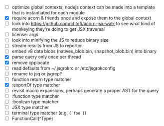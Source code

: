 - [ ] optimize global contexts; nodejs context can be made into a template that
  is instantiated for each module
- [x] require acorn & friends once and expose them to the global context
- [ ] look into https://github.com/chtefi/acorn-jsx-walk to see what kind of monkeying they're doing to get JSX traversal
- [ ] license: args
- [ ] look into minifying the JS to reduce binary size
- [ ] stream results from JS to reporter
- [ ] embed v8 data blobs (natives_blob.bin, snapshot_blob.bin) into binary
- [x] parse query only once per thread
- [x] remove cpplocate
- [ ] read defaults from ~/.jsgrokrc or /etc/jsgrokconfig
- [ ] rename to jsq or jsgrep?
- [ ] function return type matcher
- [x] :exportOf type matcher
- [ ] revisit macro expansions, perhaps generate a proper AST for the query
- [ ] :function type matcher
- [ ] :boolean type matcher
- [ ] JSX type matcher
- [ ] terminal type matcher (e.g. `{ foo }`)
- [ ] FunctionCall(^Type)